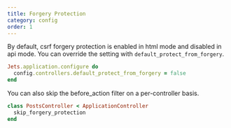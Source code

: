 ```yaml
---
title: Forgery Protection
category: config
order: 1
---
```


By default, csrf forgery protection is enabled in html mode and disabled in api mode. You can override the setting with `default_protect_from_forgery`.

```ruby
Jets.application.configure do
  config.controllers.default_protect_from_forgery = false
end
```

You can also skip the before_action filter on a per-controller basis.

```ruby
class PostsController < ApplicationController
  skip_forgery_protection
end
```

